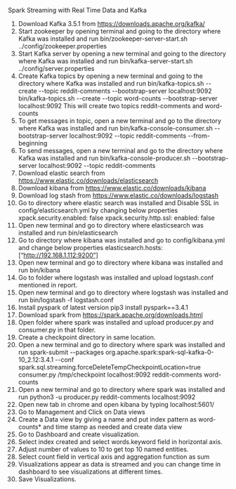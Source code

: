 Spark Streaming with Real Time Data and Kafka

1. Download Kafka 3.5.1 from https://downloads.apache.org/kafka/
2. Start zookeeper by opening terminal and going to the directory where Kafka was installed and run
bin/zookeeper-server-start.sh ../config/zookeeper.properties
3. Start Kafka server by opening a new terminal and going to the directory where Kafka was installed and run
bin/kafka-server-start.sh ../config/server.properties
4. Create Kafka topics by opening a new terminal and going to the directory where Kafka was installed and run
bin/kafka-topics.sh --create --topic reddit-comments --bootstrap-server localhost:9092
bin/kafka-topics.sh --create --topic word-counts --bootstrap-server localhost:9092
This will create two topics reddit-comments and word-counts
5. To get messages in topic, open a new terminal and go to the directory where Kafka was installed and run
bin/kafka-console-consumer.sh --bootstrap-server localhost:9092 --topic reddit-comments --from-beginning
6. To send messages, open a new terminal and go to the directory where Kafka was installed and run
bin/kafka-console-producer.sh --bootstrap-server localhost:9092 --topic reddit-comments
7. Download elastic search from https://www.elastic.co/downloads/elasticsearch
8. Download kibana from https://www.elastic.co/downloads/kibana
9. Download log stash from https://www.elastic.co/downloads/logstash
10.  Go to directory where elastic search was installed and Disable SSL in config/elasticsearch.yml by changing below properties
xpack.security.enabled: false
xpack.security.http.ssl:
  enabled: false
11. Open new terminal and go to directory where elasticsearch was installed and run
bin/elasticsearch
12. Go to directory where kibana was installed and go to config/kibana.yml and change below properties
elasticsearch.hosts: [“http://192.168.1.112:9200”]
13. Open new terminal and go to directory where kibana was installed and run
bin/kibana
14. Go to folder where logstash was installed and upload logstash.conf mentioned in report.
15. Open new terminal and go to directory where logstash was installed and run
bin/logstash -f logstash.conf
16. Install pyspark of latest version
pip3 install pyspark==3.4.1
17. Download spark from https://spark.apache.org/downloads.html
18. Open folder where spark was installed and upload producer.py and consumer.py in that folder.
19. Create a checkpoint directory in same location.
20. Open a new terminal and go to directory where spark was installed and run
spark-submit --packages org.apache.spark:spark-sql-kafka-0-10_2.12:3.4.1 --conf spark.sql.streaming.forceDeleteTempCheckpointLocation=true consumer.py /tmp/checkpoint localhost:9092 reddit-comments word-counts
21. Open a new terminal and go to directory where spark was installed and run
python3 -u producer.py reddit-comments localhost:9092
22. Open new tab in chrome and open kibana by typing localhost:5601/
23. Go to Management and Click on Data views
24. Create a Data view by giving a name and put index pattern as word-counts* and time stamp as needed and create data view
25. Go to Dashboard and create visualization.
26. Select index created and select words.keyword  field in horizontal axis.
27. Adjust number of values to 10 to get top 10 named entities.
28. Select count field in vertical axis and aggregation function as sum
29. Visualizations appear as data is streamed and you can change time in dashboard to see visualizations at different times.
30. Save Visualizations.




